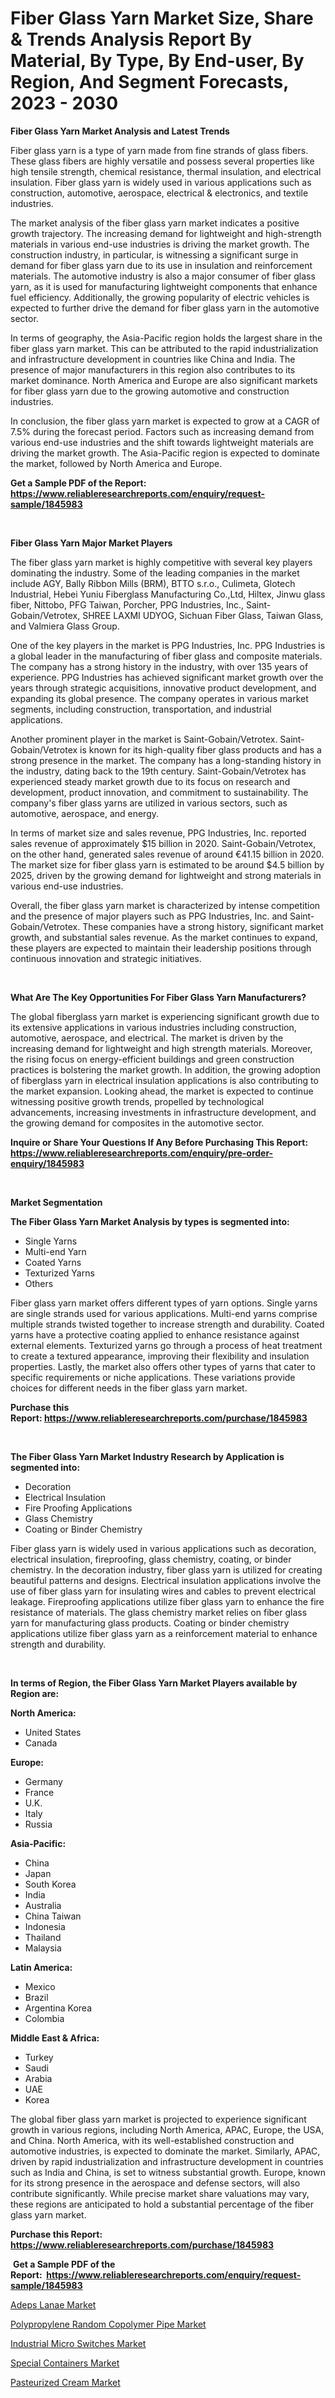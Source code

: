 <p><h1>Fiber Glass Yarn Market Size, Share & Trends Analysis Report By Material, By Type, By End-user, By Region, And Segment Forecasts, 2023 - 2030</h1></p><p><strong>Fiber Glass Yarn Market Analysis and Latest Trends</strong></p>
<p><p>Fiber glass yarn is a type of yarn made from fine strands of glass fibers. These glass fibers are highly versatile and possess several properties like high tensile strength, chemical resistance, thermal insulation, and electrical insulation. Fiber glass yarn is widely used in various applications such as construction, automotive, aerospace, electrical & electronics, and textile industries.</p><p>The market analysis of the fiber glass yarn market indicates a positive growth trajectory. The increasing demand for lightweight and high-strength materials in various end-use industries is driving the market growth. The construction industry, in particular, is witnessing a significant surge in demand for fiber glass yarn due to its use in insulation and reinforcement materials. The automotive industry is also a major consumer of fiber glass yarn, as it is used for manufacturing lightweight components that enhance fuel efficiency. Additionally, the growing popularity of electric vehicles is expected to further drive the demand for fiber glass yarn in the automotive sector.</p><p>In terms of geography, the Asia-Pacific region holds the largest share in the fiber glass yarn market. This can be attributed to the rapid industrialization and infrastructure development in countries like China and India. The presence of major manufacturers in this region also contributes to its market dominance. North America and Europe are also significant markets for fiber glass yarn due to the growing automotive and construction industries.</p><p>In conclusion, the fiber glass yarn market is expected to grow at a CAGR of 7.5% during the forecast period. Factors such as increasing demand from various end-use industries and the shift towards lightweight materials are driving the market growth. The Asia-Pacific region is expected to dominate the market, followed by North America and Europe.</p></p>
<p><strong>Get a Sample PDF of the Report:&nbsp; <a href="https://www.reliableresearchreports.com/enquiry/request-sample/1845983">https://www.reliableresearchreports.com/enquiry/request-sample/1845983</a></strong></p>
<p>&nbsp;</p>
<p><strong>Fiber Glass Yarn Major Market Players</strong></p>
<p><p>The fiber glass yarn market is highly competitive with several key players dominating the industry. Some of the leading companies in the market include AGY, Bally Ribbon Mills (BRM), BTTO s.r.o., Culimeta, Glotech Industrial, Hebei Yuniu Fiberglass Manufacturing Co.,Ltd, Hiltex, Jinwu glass fiber, Nittobo, PFG Taiwan, Porcher, PPG Industries, Inc., Saint-Gobain/Vetrotex, SHREE LAXMI UDYOG, Sichuan Fiber Glass, Taiwan Glass, and Valmiera Glass Group. </p><p>One of the key players in the market is PPG Industries, Inc. PPG Industries is a global leader in the manufacturing of fiber glass and composite materials. The company has a strong history in the industry, with over 135 years of experience. PPG Industries has achieved significant market growth over the years through strategic acquisitions, innovative product development, and expanding its global presence. The company operates in various market segments, including construction, transportation, and industrial applications. </p><p>Another prominent player in the market is Saint-Gobain/Vetrotex. Saint-Gobain/Vetrotex is known for its high-quality fiber glass products and has a strong presence in the market. The company has a long-standing history in the industry, dating back to the 19th century. Saint-Gobain/Vetrotex has experienced steady market growth due to its focus on research and development, product innovation, and commitment to sustainability. The company's fiber glass yarns are utilized in various sectors, such as automotive, aerospace, and energy.</p><p>In terms of market size and sales revenue, PPG Industries, Inc. reported sales revenue of approximately $15 billion in 2020. Saint-Gobain/Vetrotex, on the other hand, generated sales revenue of around €41.15 billion in 2020. The market size for fiber glass yarn is estimated to be around $4.5 billion by 2025, driven by the growing demand for lightweight and strong materials in various end-use industries.</p><p>Overall, the fiber glass yarn market is characterized by intense competition and the presence of major players such as PPG Industries, Inc. and Saint-Gobain/Vetrotex. These companies have a strong history, significant market growth, and substantial sales revenue. As the market continues to expand, these players are expected to maintain their leadership positions through continuous innovation and strategic initiatives.</p></p>
<p>&nbsp;</p>
<p><strong>What Are The Key Opportunities For Fiber Glass Yarn Manufacturers?</strong></p>
<p><p>The global fiberglass yarn market is experiencing significant growth due to its extensive applications in various industries including construction, automotive, aerospace, and electrical. The market is driven by the increasing demand for lightweight and high strength materials. Moreover, the rising focus on energy-efficient buildings and green construction practices is bolstering the market growth. In addition, the growing adoption of fiberglass yarn in electrical insulation applications is also contributing to the market expansion. Looking ahead, the market is expected to continue witnessing positive growth trends, propelled by technological advancements, increasing investments in infrastructure development, and the growing demand for composites in the automotive sector.</p></p>
<p><strong>Inquire or Share Your Questions If Any Before Purchasing This Report: <a href="https://www.reliableresearchreports.com/enquiry/pre-order-enquiry/1845983">https://www.reliableresearchreports.com/enquiry/pre-order-enquiry/1845983</a></strong></p>
<p>&nbsp;</p>
<p><strong>Market Segmentation</strong></p>
<p><strong>The Fiber Glass Yarn Market Analysis by types is segmented into:</strong></p>
<p><ul><li>Single Yarns</li><li>Multi-end Yarn</li><li>Coated Yarns</li><li>Texturized Yarns</li><li>Others</li></ul></p>
<p><p>Fiber glass yarn market offers different types of yarn options. Single yarns are single strands used for various applications. Multi-end yarns comprise multiple strands twisted together to increase strength and durability. Coated yarns have a protective coating applied to enhance resistance against external elements. Texturized yarns go through a process of heat treatment to create a textured appearance, improving their flexibility and insulation properties. Lastly, the market also offers other types of yarns that cater to specific requirements or niche applications. These variations provide choices for different needs in the fiber glass yarn market.</p></p>
<p><strong>Purchase this Report:&nbsp;<a href="https://www.reliableresearchreports.com/purchase/1845983">https://www.reliableresearchreports.com/purchase/1845983</a></strong></p>
<p>&nbsp;</p>
<p><strong>The Fiber Glass Yarn Market Industry Research by Application is segmented into:</strong></p>
<p><ul><li>Decoration</li><li>Electrical Insulation</li><li>Fire Proofing Applications</li><li>Glass Chemistry</li><li>Coating or Binder Chemistry</li></ul></p>
<p><p>Fiber glass yarn is widely used in various applications such as decoration, electrical insulation, fireproofing, glass chemistry, coating, or binder chemistry. In the decoration industry, fiber glass yarn is utilized for creating beautiful patterns and designs. Electrical insulation applications involve the use of fiber glass yarn for insulating wires and cables to prevent electrical leakage. Fireproofing applications utilize fiber glass yarn to enhance the fire resistance of materials. The glass chemistry market relies on fiber glass yarn for manufacturing glass products. Coating or binder chemistry applications utilize fiber glass yarn as a reinforcement material to enhance strength and durability.</p></p>
<p>&nbsp;</p>
<p><strong>In terms of Region, the Fiber Glass Yarn Market Players available by Region are:</strong></p>
<p>
    <p> <strong> North America: </strong>
        <ul>
            <li>United States</li>
            <li>Canada</li>
        </ul>
        </p> 
    <p> <strong> Europe: </strong>
        <ul>
            <li>Germany</li>
            <li>France</li>
            <li>U.K.</li>
            <li>Italy</li>
            <li>Russia</li>
        </ul>
        </p> 
    <p> <strong> Asia-Pacific: </strong>
        <ul>
            <li>China</li>
            <li>Japan</li>
            <li>South Korea</li>
            <li>India</li>
            <li>Australia</li>
            <li>China Taiwan</li>
            <li>Indonesia</li>
            <li>Thailand</li>
            <li>Malaysia</li>
        </ul>
        </p> 
    <p> <strong> Latin America: </strong>
        <ul>
            <li>Mexico</li>
            <li>Brazil</li>
            <li>Argentina Korea</li>
            <li>Colombia</li>
        </ul>
        </p> 
    <p> <strong> Middle East & Africa: </strong>
        <ul>
            <li>Turkey</li>
            <li>Saudi</li>
            <li>Arabia</li>
            <li>UAE</li>
            <li>Korea</li>
        </ul>
    </p>
    </p>
<p><p>The global fiber glass yarn market is projected to experience significant growth in various regions, including North America, APAC, Europe, the USA, and China. North America, with its well-established construction and automotive industries, is expected to dominate the market. Similarly, APAC, driven by rapid industrialization and infrastructure development in countries such as India and China, is set to witness substantial growth. Europe, known for its strong presence in the aerospace and defense sectors, will also contribute significantly. While precise market share valuations may vary, these regions are anticipated to hold a substantial percentage of the fiber glass yarn market.</p></p>
<p><strong>Purchase this Report: <a href="https://www.reliableresearchreports.com/purchase/1845983">https://www.reliableresearchreports.com/purchase/1845983</a></strong></p>
<p>&nbsp;<strong>Get a Sample PDF of the Report:&nbsp;&nbsp;<a href="https://www.reliableresearchreports.com/enquiry/request-sample/1845983">https://www.reliableresearchreports.com/enquiry/request-sample/1845983</a></strong></p>
<p><strong></strong></p>
<p><p><a href="https://github.com/deliacustodio40/Market-Research-Report-List-1/blob/main/adeps-lanae-market.md">Adeps Lanae Market</a></p><p><a href="https://github.com/maliyahmorrow6654/Market-Research-Report-List-1/blob/main/polypropylene-random-copolymer-pipe-market.md">Polypropylene Random Copolymer Pipe Market</a></p><p><a href="https://medium.com/@sheetal.reportprime/industrial-micro-switches-market-size-and-market-trends-complete-industry-overview-2023-to-2030-9bd79dbb4823">Industrial Micro Switches Market</a></p><p><a href="https://medium.com/@krithi.reportprime/special-containers-market-report-reveals-the-latest-trends-and-growth-opportunities-of-this-market-70b399cc5b98">Special Containers Market</a></p><p><a href="https://medium.com/@the.strong.zer0/pasteurized-cream-market-the-key-to-successful-business-strategy-forecast-till-2030-1d9480f22420">Pasteurized Cream Market</a></p></p>